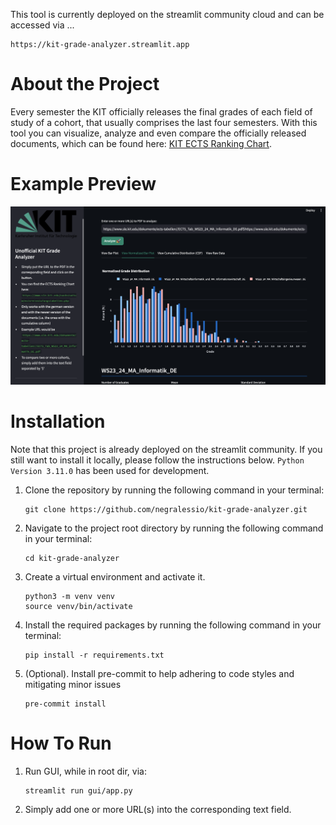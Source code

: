 This tool is currently deployed on the streamlit community cloud and can be accessed via ...
```
https://kit-grade-analyzer.streamlit.app
```

# About the Project
Every semester the KIT officially releases the final grades of each field of study of a cohort, that usually comprises the last four semesters.
With this tool you can visualize, analyze and even compare the officially released documents, which can be found here:
[KIT ECTS Ranking Chart](https://www.sle.kit.edu/nachstudium/ects-einstufungstabellen.php).

# Example Preview
![](assets/readme/ui_example.png)

# Installation
Note that this project is already deployed on the streamlit community.
If you still want to install it locally, please follow the instructions below.
`Python Version 3.11.0` has been used for development.

1. Clone the repository by running the following command in your terminal:

   ```
   git clone https://github.com/negralessio/kit-grade-analyzer.git
   ```


2. Navigate to the project root directory by running the following command in your terminal:

   ```
   cd kit-grade-analyzer
   ```

3. Create a virtual environment and activate it.
   ```
   python3 -m venv venv
   source venv/bin/activate
   ```

4. Install the required packages by running the following command in your terminal:

   ```
   pip install -r requirements.txt
   ```

5. (Optional). Install pre-commit to help adhering to code styles and mitigating minor issues
   ```
   pre-commit install
   ```

# How To Run
1. Run GUI, while in root dir, via:

   ```
   streamlit run gui/app.py
   ```

2. Simply add one or more URL(s) into the corresponding text field.
